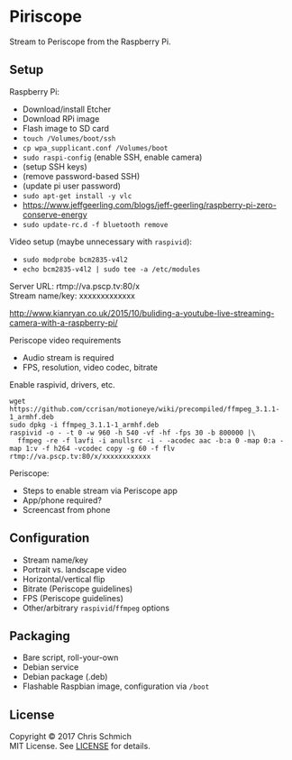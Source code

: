 # Piriscope

Stream to Periscope from the Raspberry Pi.

## Setup

Raspberry Pi:

- Download/install Etcher
- Download RPi image
- Flash image to SD card
- `touch /Volumes/boot/ssh`
- `cp wpa_supplicant.conf /Volumes/boot`
- `sudo raspi-config` (enable SSH, enable camera)
- (setup SSH keys)
- (remove password-based SSH)
- (update pi user password)
- `sudo apt-get install -y vlc`
- https://www.jeffgeerling.com/blogs/jeff-geerling/raspberry-pi-zero-conserve-energy
- `sudo update-rc.d -f bluetooth remove`

Video setup (maybe unnecessary with `raspivid`):

- `sudo modprobe bcm2835-v4l2`
- `echo bcm2835-v4l2 | sudo tee -a /etc/modules`

Server URL: rtmp://va.pscp.tv:80/x  
Stream name/key: xxxxxxxxxxxxx

http://www.kianryan.co.uk/2015/10/buliding-a-youtube-live-streaming-camera-with-a-raspberry-pi/

Periscope video requirements
  - Audio stream is required
  - FPS, resolution, video codec, bitrate

Enable raspivid, drivers, etc.

```
wget https://github.com/ccrisan/motioneye/wiki/precompiled/ffmpeg_3.1.1-1_armhf.deb
sudo dpkg -i ffmpeg_3.1.1-1_armhf.deb
raspivid -o - -t 0 -w 960 -h 540 -vf -hf -fps 30 -b 800000 |\
  ffmpeg -re -f lavfi -i anullsrc -i - -acodec aac -b:a 0 -map 0:a -map 1:v -f h264 -vcodec copy -g 60 -f flv rtmp://va.pscp.tv:80/x/xxxxxxxxxxxx
```

Periscope:

- Steps to enable stream via Periscope app
- App/phone required?
- Screencast from phone

## Configuration

- Stream name/key
- Portrait vs. landscape video
- Horizontal/vertical flip
- Bitrate (Periscope guidelines)
- FPS (Periscope guidelines)
- Other/arbitrary `raspivid`/`ffmpeg` options

## Packaging

- Bare script, roll-your-own
- Debian service
- Debian package (.deb)
- Flashable Raspbian image, configuration via `/boot`

## License

Copyright &copy; 2017 Chris Schmich  
MIT License. See [LICENSE](LICENSE) for details.
